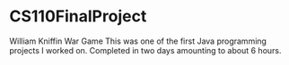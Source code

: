 # CS110FinalProject
William Kniffin War Game
This was one of the first Java programming projects I worked on. Completed in two days amounting to about 6 hours.
